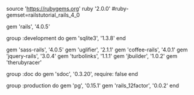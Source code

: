 source 'https://rubygems.org'
ruby '2.0.0'
#ruby-gemset=railstutorial_rails_4_0

gem 'rails', '4.0.5'

group :development do
  gem 'sqlite3', '1.3.8'
end

gem 'sass-rails', '4.0.5'
gem 'uglifier', '2.1.1'
gem 'coffee-rails', '4.0.1'
gem 'jquery-rails', '3.0.4'
gem 'turbolinks', '1.1.1'
gem 'jbuilder', '1.0.2'
gem 'therubyracer'

group :doc do
  gem 'sdoc', '0.3.20', require: false
end

group :production do
  gem 'pg', '0.15.1'
  gem 'rails_12factor', '0.0.2'
end
